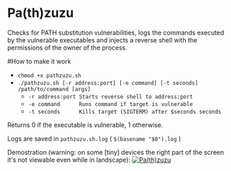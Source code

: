 # Pa(th)zuzu
Checks for PATH substitution vulnerabilities, logs the commands executed by the vulnerable executables and injects a reverse shell with the permissions of the owner of the process.

#How to make it work
- `chmod +x pathzuzu.sh`
- `./pathzuzu.sh [-r address:port] [-e command] [-t seconds] /path/to/command [args]`
  - `-r address:port Starts reverse shell to address:port`
  - `-e command      Runs command if target is vulnerable`
  - `-t seconds      Kills target (SIGTERM) after $seconds seconds`

Returns 0 if the executable is vulnerable, 1 otherwise.

Logs are saved in `pathzuzu.sh.log` ( `$(basename "$0").log` )

Demostration (warning: on some [tiny] devices the right part of the screen it's not viewable even while in landscape):
[![Pa(th)zuzu](https://asciinema.org/a/7750ghw7z5jxh83fbeh3r71ek.png)](https://asciinema.org/a/7750ghw7z5jxh83fbeh3r71ek?autoplay=true)
